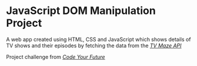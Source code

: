# JavaScript DOM Manipulation Project

A web app created using HTML, CSS and JavaScript which shows details of TV shows and their episodes by fetching the data from the [*TV Maze API*](https://www.tvmaze.com/api)


Project challenge from [*Code Your Future*](https://syllabus.codeyourfuture.io/js-core-3/tv-show-dom-project/readme)